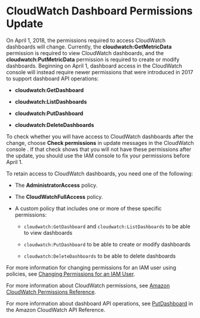 # CloudWatch Dashboard Permissions Update<a name="dashboard-permissions-update"></a>

On April 1, 2018, the permissions required to access CloudWatch dashboards will change\. Currently, the **cloudwatch:GetMetricData** permission is required to view CloudWatch dashboards, and the **cloudwatch:PutMetricData** permission is required to create or modify dashboards\. Beginning on April 1, dashboard access in the CloudWatch console will instead require newer permissions that were introduced in 2017 to support dashboard API operations:

+ **cloudwatch:GetDashboard**

+ **cloudwatch:ListDashboards**

+ **cloudwatch:PutDashboard**

+ **cloudwatch:DeleteDashboards**

To check whether you will have access to CloudWatch dashboards after the change, choose **Check permissions** in update messages in the CloudWatch console \. If that check shows that you will not have these permissions after the update, you should use the IAM console to fix your permissions before April 1\.

To retain access to CloudWatch dashboards, you need one of the following:

+ The **AdministratorAccess** policy\.

+ The **CloudWatchFullAccess** policy\.

+ A custom policy that includes one or more of these specific permissions:

  + `cloudwatch:GetDashboard` and `cloudwatch:ListDashboards` to be able to view dashboards

  + `cloudwatch:PutDashboard` to be able to create or modify dashboards

  + `cloudwatch:DeleteDashboards` to be able to delete dashboards

For more information for changing permissions for an IAM user using policies, see [Changing Permissions for an IAM User](http://docs.aws.amazon.com/IAM/latest/UserGuide/id_users_change-permissions.html)\.

For more information about CloudWatch permissions, see [Amazon CloudWatch Permissions Reference](permissions-reference-cw.md)\.

For more information about dashboard API operations, see [PutDashboard](http://docs.aws.amazon.com/AmazonCloudWatch/latest/APIReference/API_PutDashboard.html) in the Amazon CloudWatch API Reference\.